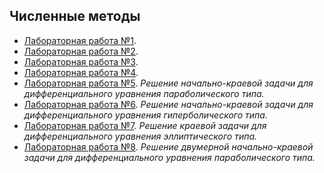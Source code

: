 ## Численные методы

- [Лабораторная работа №1](https://github.com/marysom/MAI/tree/master/nm/lab1).
- [Лабораторная работа №2](https://github.com/marysom/MAI/tree/master/nm/lab2).
- [Лабораторная работа №3](https://github.com/marysom/MAI/tree/master/nm/lab3).
- [Лабораторная работа №4](https://github.com/marysom/MAI/tree/master/nm/lab4).
- [Лабораторная работа №5](https://github.com/marysom/MAI/tree/master/nm/lab5). _Решение начально-краевой задачи для дифференциального уравнения параболического типа._
- [Лабораторная работа №6](https://github.com/marysom/MAI/tree/master/nm/lab6). _Решение начально-краевой задачи для дифференциального уравнения гиперболического типа._
- [Лабораторная работа №7](https://github.com/marysom/MAI/tree/master/nm/lab7). _Решение краевой задачи для дифференциального уравнения эллиптического типа._
- [Лабораторная работа №8](https://github.com/marysom/MAI/tree/master/nm/lab8). _Решение двумерной начально-краевой задачи для дифференциального уравнения параболического типа._

